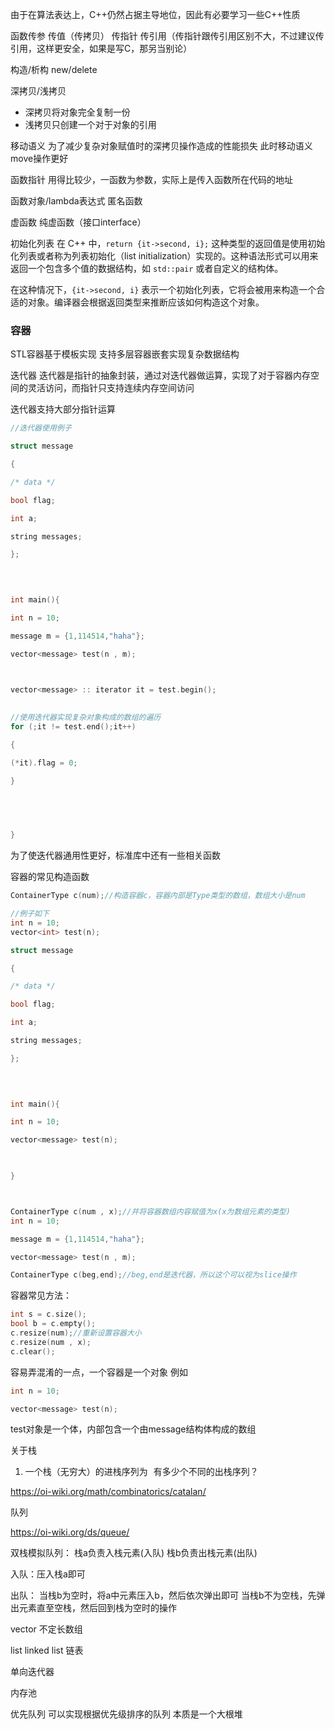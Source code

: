 由于在算法表达上，C++仍然占据主导地位，因此有必要学习一些C++性质

函数传参
传值（传拷贝）
传指针
传引用（传指针跟传引用区别不大，不过建议传引用，这样更安全，如果是写C，那另当别论）


构造/析构
new/delete

深拷贝/浅拷贝
- 深拷贝将对象完全复制一份
- 浅拷贝只创建一个对于对象的引用


移动语义
为了减少复杂对象赋值时的深拷贝操作造成的性能损失
此时移动语义 move操作更好



函数指针
用得比较少，一函数为参数，实际上是传入函数所在代码的地址



函数对象/lambda表达式
匿名函数


虚函数
纯虚函数（接口interface）



初始化列表
在 C++ 中，`return {it->second, i};` 这种类型的返回值是使用初始化列表或者称为列表初始化（list initialization）实现的。这种语法形式可以用来返回一个包含多个值的数据结构，如 `std::pair` 或者自定义的结构体。

在这种情况下，`{it->second, i}` 表示一个初始化列表，它将会被用来构造一个合适的对象。编译器会根据返回类型来推断应该如何构造这个对象。


### 容器
STL容器基于模板实现
支持多层容器嵌套实现复杂数据结构


迭代器
迭代器是指针的抽象封装，通过对迭代器做运算，实现了对于容器内存空间的灵活访问，而指针只支持连续内存空间访问

迭代器支持大部分指针运算
```cpp
//迭代器使用例子

struct message

{

/* data */

bool flag;

int a;

string messages;

};

  
  

int main(){

int n = 10;

message m = {1,114514,"haha"};

vector<message> test(n , m);

  

vector<message> :: iterator it = test.begin();

  
//使用迭代器实现复杂对象构成的数组的遍历
for (;it != test.end();it++)

{

(*it).flag = 0;

}

  

  

}
```

为了使迭代器通用性更好，标准库中还有一些相关函数



 容器的常见构造函数
 ```cpp
ContainerType c(num);//构造容器c，容器内部是Type类型的数组，数组大小是num

//例子如下
int n = 10;
vector<int> test(n);

struct message

{

/* data */

bool flag;

int a;

string messages;

};

  
  

int main(){

int n = 10;

vector<message> test(n);

  

}



ContainerType c(num , x);//并将容器数组内容赋值为x(x为数组元素的类型)
int n = 10;

message m = {1,114514,"haha"};

vector<message> test(n , m);

ContainerType c(beg,end);//beg,end是迭代器，所以这个可以视为slice操作
```

容器常见方法：
```cpp
int s = c.size();
bool b = c.empty();
c.resize(num);//重新设置容器大小
c.resize(num , x);
c.clear();
```

容易弄混淆的一点，一个容器是一个对象
例如
```cpp
int n = 10;

vector<message> test(n);
```
test对象是一个体，内部包含一个由message结构体构成的数组



关于栈
1. 一个栈（无穷大）的进栈序列为 ![](data:image/gif;base64,R0lGODlhAQABAIAAAAAAAP///yH5BAEAAAAALAAAAAABAAEAAAIBRAA7 "1,2,3, \cdots ,n") 有多少个不同的出栈序列？

https://oi-wiki.org/math/combinatorics/catalan/


队列

https://oi-wiki.org/ds/queue/

双栈模拟队列：
栈a负责入栈元素(入队)
栈b负责出栈元素(出队)


入队：压入栈a即可

出队：
当栈b为空时，将a中元素压入b，然后依次弹出即可
当栈b不为空栈，先弹出元素直至空栈，然后回到栈为空时的操作


vector
不定长数组

list
linked list 链表

单向迭代器 

内存池 


优先队列
可以实现根据优先级排序的队列
 本质是一个大根堆


